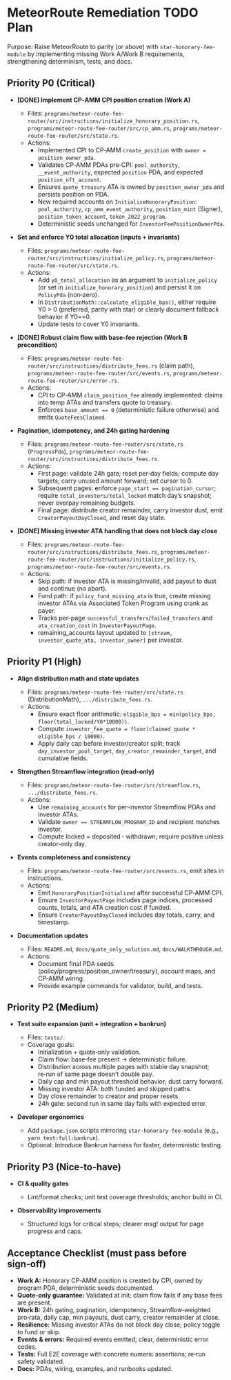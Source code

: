 # MeteorRoute Remediation TODO Plan

Purpose: Raise MeteorRoute to parity (or above) with `star-honorary-fee-module` by implementing missing Work A/Work B requirements, strengthening determinism, tests, and docs.

## Priority P0 (Critical)

- **[DONE] Implement CP‑AMM CPI position creation (Work A)**
  - Files: `programs/meteor-route-fee-router/src/instructions/initialize_honorary_position.rs`, `programs/meteor-route-fee-router/src/cp_amm.rs`, `programs/meteor-route-fee-router/src/state.rs`.
  - Actions:
    - Implemented CPI to CP‑AMM `create_position` with `owner = position_owner_pda`.
    - Validates CP‑AMM PDAs pre‑CPI: `pool_authority`, `__event_authority`, expected `position` PDA, and expected `position_nft_account`.
    - Ensures `quote_treasury` ATA is owned by `position_owner_pda` and persists position on PDA.
    - New required accounts on `InitializeHonoraryPosition`: `pool_authority`, `cp_amm_event_authority`, `position_mint` (Signer), `position_token_account`, `token_2022_program`.
    - Deterministic seeds unchanged for `InvestorFeePositionOwnerPda`.

- **Set and enforce Y0 total allocation (inputs + invariants)**
  - Files: `programs/meteor-route-fee-router/src/instructions/initialize_policy.rs`, `programs/meteor-route-fee-router/src/state.rs`.
  - Actions:
    - Add `y0_total_allocation` as an argument to `initialize_policy` (or set in `initialize_honorary_position`) and persist it on `PolicyPda` (non‑zero).
    - In `DistributionMath::calculate_eligible_bps()`, either require Y0 > 0 (preferred, parity with star) or clearly document fallback behavior if Y0==0.
    - Update tests to cover Y0 invariants.

- **[DONE] Robust claim flow with base‑fee rejection (Work B precondition)**
  - Files: `programs/meteor-route-fee-router/src/instructions/distribute_fees.rs` (claim path), `programs/meteor-route-fee-router/src/events.rs`, `programs/meteor-route-fee-router/src/error.rs`.
  - Actions:
    - CPI to CP‑AMM `claim_position_fee` already implemented: claims into temp ATAs and transfers quote to treasury.
    - Enforces `base_amount == 0` (deterministic failure otherwise) and emits `QuoteFeesClaimed`.

- **Pagination, idempotency, and 24h gating hardening**
  - Files: `programs/meteor-route-fee-router/src/state.rs` (`ProgressPda`), `programs/meteor-route-fee-router/src/instructions/distribute_fees.rs`.
  - Actions:
    - First page: validate 24h gate; reset per‑day fields; compute day targets; carry unused amount forward; set cursor to 0.
    - Subsequent pages: enforce `page_start == pagination_cursor`; require `total_investors/total_locked` match day’s snapshot; never overpay remaining budgets.
    - Final page: distribute creator remainder, carry investor dust, emit `CreatorPayoutDayClosed`, and reset day state.

- **[DONE] Missing investor ATA handling that does not block day close**
  - Files: `programs/meteor-route-fee-router/src/instructions/distribute_fees.rs`, `programs/meteor-route-fee-router/src/instructions/initialize_policy.rs`, `programs/meteor-route-fee-router/src/events.rs`.
  - Actions:
    - Skip path: if investor ATA is missing/invalid, add payout to dust and continue (no abort).
    - Fund path: if `policy_fund_missing_ata` is true, create missing investor ATAs via Associated Token Program using crank as payer.
    - Tracks per-page `successful_transfers`/`failed_transfers` and `ata_creation_cost` in `InvestorPayoutPage`.
    - remaining_accounts layout updated to `[stream, investor_quote_ata, investor_owner]` per investor.

## Priority P1 (High)

- **Align distribution math and state updates**
  - Files: `programs/meteor-route-fee-router/src/state.rs` (DistributionMath), `.../distribute_fees.rs`.
  - Actions:
    - Ensure exact floor arithmetic: `eligible_bps = min(policy_bps, floor(total_locked/Y0*10000))`.
    - Compute `investor_fee_quote = floor(claimed_quote * eligible_bps / 10000)`.
    - Apply daily cap before investor/creator split; track `day_investor_pool_target`, `day_creator_remainder_target`, and cumulative fields.

- **Strengthen Streamflow integration (read‑only)**
  - Files: `programs/meteor-route-fee-router/src/streamflow.rs`, `.../distribute_fees.rs`.
  - Actions:
    - Use `remaining_accounts` for per‑investor Streamflow PDAs and investor ATAs.
    - Validate `owner == STREAMFLOW_PROGRAM_ID` and recipient matches investor.
    - Compute locked = deposited ‑ withdrawn; require positive unless creator‑only day.

- **Events completeness and consistency**
  - Files: `programs/meteor-route-fee-router/src/events.rs`, emit sites in instructions.
  - Actions:
    - Emit `HonoraryPositionInitialized` after successful CP‑AMM CPI.
    - Ensure `InvestorPayoutPage` includes page indices, processed counts, totals, and ATA creation cost if funded.
    - Ensure `CreatorPayoutDayClosed` includes day totals, carry, and timestamp.

- **Documentation updates**
  - Files: `README.md`, `docs/quote_only_solution.md`, `docs/WALKTHROUGH.md`.
  - Actions:
    - Document final PDA seeds (policy/progress/position_owner/treasury), account maps, and CP‑AMM wiring.
    - Provide example commands for validator, build, and tests.

## Priority P2 (Medium)

- **Test suite expansion (unit + integration + bankrun)**
  - Files: `tests/`.
  - Coverage goals:
    - Initialization + quote‑only validation.
    - Claim flow: base‑fee present → deterministic failure.
    - Distribution across multiple pages with stable day snapshot; re‑run of same page doesn’t double pay.
    - Daily cap and min payout threshold behavior; dust carry forward.
    - Missing investor ATA: both funded and skipped paths.
    - Day close remainder to creator and proper resets.
    - 24h gate: second run in same day fails with expected error.

- **Developer ergonomics**
  - Add `package.json` scripts mirroring `star-honorary-fee-module` (e.g., `yarn test:full:bankrun`).
  - Optional: Introduce Bankrun harness for faster, deterministic testing.

## Priority P3 (Nice‑to‑have)

- **CI & quality gates**
  - Lint/format checks; unit test coverage thresholds; anchor build in CI.

- **Observability improvements**
  - Structured logs for critical steps; clearer msg! output for page progress and caps.

## Acceptance Checklist (must pass before sign‑off)

- **Work A:** Honorary CP‑AMM position is created by CPI, owned by program PDA, deterministic seeds documented.
- **Quote‑only guarantee:** Validated at init; claim flow fails if any base fees are present.
- **Work B:** 24h gating, pagination, idempotency, Streamflow‑weighted pro‑rata, daily cap, min payouts, dust carry, creator remainder at close.
- **Resilience:** Missing investor ATAs do not block day close; policy toggle to fund or skip.
- **Events & errors:** Required events emitted; clear, deterministic error codes.
- **Tests:** Full E2E coverage with concrete numeric assertions; re‑run safety validated.
- **Docs:** PDAs, wiring, examples, and runbooks updated.
